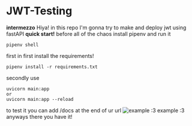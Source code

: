 # JWT-Testing
**intermezzo**
Hiya! in this repo I'm gonna try to make and deploy jwt using fastAPI
**quick start!**
before all of the chaos install pipenv and run it

    pipenv shell

first in first install the requirements!

    pipenv install -r requirements.txt
secondly use

    uvicorn main:app 
    or
    uvicorn main:app --reload
to test it you can add /docs at the end of ur url
![example :3](https://cdn.discordapp.com/attachments/1102168909462900819/1102340455619895417/image.png)
example :3
anyways there you have it!
